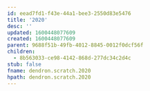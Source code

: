 ```yaml
---
id: eead7fd1-f43e-44a1-bee3-2550d83e5476
title: '2020'
desc: ''
updated: 1600448077609
created: 1600448077609
parent: 9688f51b-49fb-4012-8845-0012f0dcf56f
children:
  - 8b563033-ce98-4142-868d-277dc34c2d4c
stub: false
fname: dendron.scratch.2020
hpath: dendron.scratch.2020
---
```


